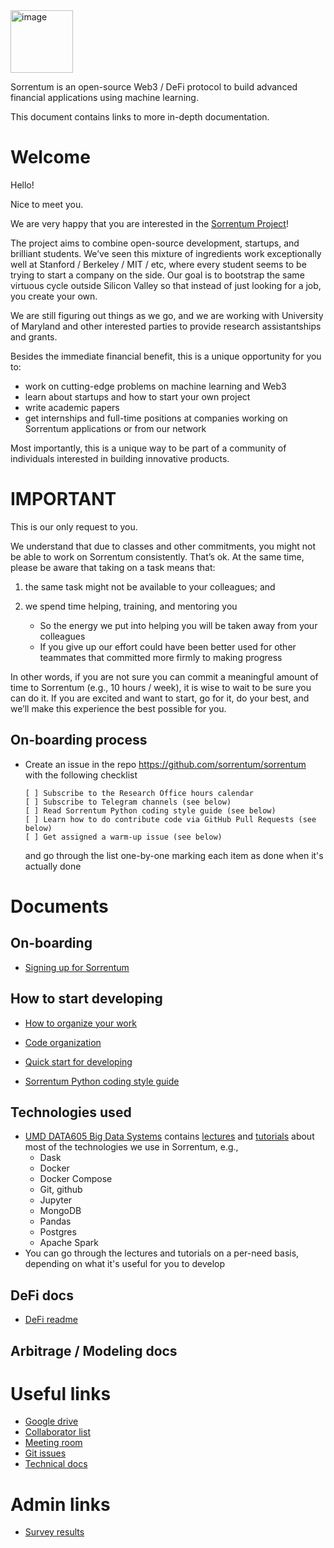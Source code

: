 <img width="100" alt="image" src="https://user-images.githubusercontent.com/33238329/216777823-851b28ed-7d7a-4b52-9d71-ab38d146edc3.png">

Sorrentum is an open-source Web3 / DeFi protocol to build advanced financial
applications using machine learning.

This document contains links to more in-depth documentation.

# Welcome

Hello!

Nice to meet you.

We are very happy that you are interested in the
[Sorrentum Project](https://www.sorrentum.org/)!

The project aims to combine open-source development, startups, and brilliant
students. We’ve seen this mixture of ingredients work exceptionally well at
Stanford / Berkeley / MIT / etc, where every student seems to be trying to start
a company on the side. Our goal is to bootstrap the same virtuous cycle outside
Silicon Valley so that instead of just looking for a job, you create your own.

We are still figuring out things as we go, and we are working with University of
Maryland and other interested parties to provide research assistantships and
grants.

Besides the immediate financial benefit, this is a unique opportunity for you to:

- work on cutting-edge problems on machine learning and Web3
- learn about startups and how to start your own project
- write academic papers
- get internships and full-time positions at companies working on Sorrentum
  applications or from our network

Most importantly, this is a unique way to be part of a community of individuals
interested in building innovative products.

# IMPORTANT

This is our only request to you.

We understand that due to classes and other commitments, you might not be able
to work on Sorrentum consistently. That’s ok. At the same time, please be aware
that taking on a task means that:

1. the same task might not be available to your colleagues; and

2. we spend time helping, training, and mentoring you
   - So the energy we put into helping you will be taken away from your
     colleagues
   - If you give up our effort could have been better used for other teammates
     that committed more firmly to making progress

In other words, if you are not sure you can commit a meaningful amount of time
to Sorrentum (e.g., 10 hours / week), it is wise to wait to be sure you can do
it. If you are excited and want to start, go for it, do your best, and we’ll
make this experience the best possible for you.

## On-boarding process

- Create an issue in the repo https://github.com/sorrentum/sorrentum with the
  following checklist
  ```
  [ ] Subscribe to the Research Office hours calendar
  [ ] Subscribe to Telegram channels (see below)
  [ ] Read Sorrentum Python coding style guide (see below)
  [ ] Learn how to do contribute code via GitHub Pull Requests (see below)
  [ ] Get assigned a warm-up issue (see below)
  ```
  and go through the list one-by-one marking each item as done when it's
  actually done

# Documents

## On-boarding

- [Signing up for Sorrentum](docs/Signing_up_for_Sorrentum.md)

## How to start developing

- [How to organize your work](docs/How_to_organize_your_work.md)

- [Code organization](docs/code_organization.md)

- [Quick start for developing](docs/Quick_start_for_developing.md)

- [Sorrentum Python coding style guide](https://docs.google.com/document/d/1R6jhFDbZKvyDdbnSQ9DA_N8417YF13hMI_Uw4quO4Xk)

## Technologies used

- [UMD DATA605 Big Data Systems](https://github.com/gpsaggese/umd_data605)
  contains
  [lectures](https://github.com/gpsaggese/umd_data605/tree/main/lectures) and
  [tutorials](https://github.com/gpsaggese/umd_data605/tree/main/tutorials)
  about most of the technologies we use in Sorrentum, e.g.,
  - Dask
  - Docker
  - Docker Compose
  - Git, github
  - Jupyter
  - MongoDB
  - Pandas
  - Postgres
  - Apache Spark
- You can go through the lectures and tutorials on a per-need basis, depending
  on what it's useful for you to develop


## DeFi docs

- [DeFi readme](https://github.com/sorrentum/sorrentum/tree/master/defi/README.md)

## Arbitrage / Modeling docs

# Useful links

- [Google drive](https://drive.google.com/drive/u/0/folders/1LXwKpmaFWJI-887IoA50sVC8-dw_1L8I)
- [Collaborator list](https://docs.google.com/spreadsheets/d/1eRZJaj5-1g6W7w_Ay4UhJEdtAvrTTM1V94cKj6_Vwoc)
- [Meeting room](https://umd.zoom.us/s/7447082187)
- [Git issues](https://github.com/sorrentum/sorrentum/issues?q=is%3Aissue+is%3Aopen+sort%3Aupdated-desc)
- [Technical docs](https://docs.google.com/document/d/14Ul5uWd7NU1zZ9ZLHp1TerLMN7MOfS5MS5bSX-2rBQ8/edit)

# Admin links

- [Survey results](https://drive.google.com/drive/u/0/folders/1-aaFlPtlbJ-pUL-c5GQbjFgZRp9ZNRUk)
